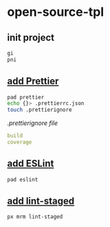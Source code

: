 # open-source-tpl

## init project

```bash
gi
pni
```

## [add Prettier](https://prettier.io/docs/en/install.html)

```bash
pad prettier
echo {}> .prettierrc.json
touch .prettierignore
```

_.prettierignore file_

```yaml
build
coverage
```

## [add ESLint](https://eslint.org/docs/user-guide/getting-started)

```bash
pad eslint
```

## [add lint-staged](https://github.com/okonet/lint-staged#readme)

```bash
px mrm lint-staged
```
